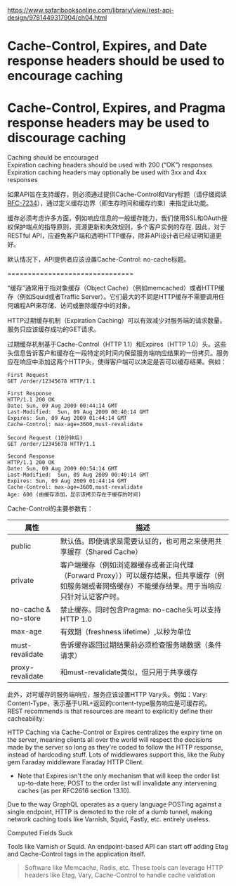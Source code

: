 https://www.safaribooksonline.com/library/view/rest-api-design/9781449317904/ch04.html

# Cache-Control, Expires, and Date response headers should be used to encourage caching
# Cache-Control, Expires, and Pragma response headers may be used to discourage caching

Caching should be encouraged  
Expiration caching headers should be used with 200 (“OK”) responses  
Expiration caching headers may optionally be used with 3xx and 4xx responses  

如果API旨在支持缓存，则必须通过提供Cache-Control和Vary标题（请仔细阅读[RFC-7234](https://tools.ietf.org/html/rfc7234)），通过定义缓存边界（即生存时间和缓存约束）来指定此功能。

缓存必须考虑许多方面，例如响应信息的一般缓存能力，我们使用SSL和OAuth授权保护端点的指导原则，资源更新和失效规则，多个客户实例的存在. 因此，对于RESTful API，应避免客户端和透明HTTP缓存，除非API设计者已经证明知道更好。

默认情况下，API提供者应该设置Cache-Control: no-cache标题。


===============================

“缓存”通常用于指对象缓存（Object Cache）（例如memcached）或者HTTP缓存（例如Squid或者Traffic Server）。它们最大的不同是HTTP缓存不需要调用任何编程API来存储、访问或删除缓存中的对象。

HTTP过期缓存机制（Expiration Caching）可以有效减少对服务端的请求数量。服务只应该缓存成功的GET请求。  

过期缓存机制基于Cache-Control（HTTP 1.1）和Expires（HTTP 1.0）头。这些头信息告诉客户和缓存在一段特定的时间内保留服务端响应结果的一份拷贝。服务应在响应中添加这两个HTTP头，使得客户端可以决定是否可以缓存结果。例如：
```
First Request
GET /order/12345678 HTTP/1.1

First Response
HTTP/1.1 200 OK
Date: Sun, 09 Aug 2009 00:44:14 GMT
Last-Modified:  Sun, 09 Aug 2009 00:40:14 GMT
Expires: Sun, 09 Aug 2009 01:44:14 GMT
Cache-Control: max-age=3600,must-revalidate

Second Request (10分钟后)
GET /order/12345678 HTTP/1.1

Second Response
HTTP/1.1 200 OK
Date: Sun, 09 Aug 2009 00:54:14 GMT
Last-Modified:  Sun, 09 Aug 2009 00:40:14 GMT
Expires: Sun, 09 Aug 2009 01:44:14 GMT
Cache-Control: max-age=3600,must-revalidate
Age: 600 (由缓存添加，显示该拷贝存在于缓存的时间)
```

Cache-Control的主要参数有：

|属性 |	描述  |
|------ |------ |
|public	|默认值。即使请求是需要认证的，也可用之来使用共享缓存（Shared Cache）
|private	|客户端缓存（例如浏览器缓存或者正向代理（Forward Proxy））可以缓存结果，但共享缓存（例如服务端或者网络缓存）不能缓存结果。用于当响应只针对认证客户时。
|no-cache & no-store	|禁止缓存。同时包含Pragma: no-cache头可以支持HTTP 1.0
|max-age	|有效期（freshness lifetime）,以秒为单位
|must-revalidate	|告诉缓存返回过期结果前必须检查服务端数据（条件请求）
|proxy-revalidate	|和must-revalidate类似，但只用于共享缓存

此外，对可缓存的服务端响应，服务应该设置HTTP  Vary头。例如：Vary: Content-Type，表示基于URL+返回的content-type服务响应是可缓存的。  
REST recommends is that resources are meant to explicitly define their cacheability:  

HTTP Caching via Cache-Control or Expires centralizes the expiry time on the server, meaning clients all over the world will respect the decisions made by the server so long as they're coded to follow the HTTP response, instead of hardcoding stuff. Lots of middlewares support this, like the Ruby gem Faraday middleware Faraday HTTP Client.  

* Note that Expires isn't the only mechanism that will keep the order list up-to-date here; POST to the order list will invalidate any intervening caches (as per RFC2616 section 13.10).   

Due to the way GraphQL operates as a query language POSTing against a single endpoint, HTTP is demoted to the role of a dumb tunnel, making network caching tools like Varnish, Squid, Fastly, etc. entirely useless.

Computed Fields Suck

Tools like Varnish or Squid. An endpoint-based API can start off adding Etag and Cache-Control tags in the application itself.   
> Software like Memcache, Redis, etc. These tools can leverage HTTP headers like Etag, Vary, Cache-Control to handle cache validation
